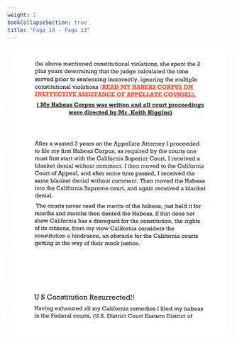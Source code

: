 ```yaml
---
weight: 2
bookCollapseSection: true
title: "Page 10 - Page 13"
---
```

![us_constitution_rip](../jpg/scan0044_10.jpg)
